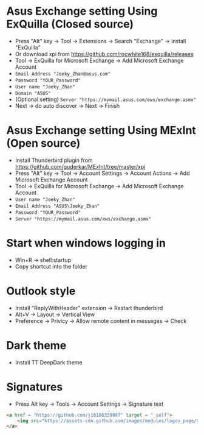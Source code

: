 Asus Exchange setting Using ExQuilla (Closed source)
=====
* Press "Alt" key -> Tool -> Extensions -> Search "Exchange" -> install "ExQuilla"
* Or download xpi from https://github.com/rocwhite168/exquilla/releases
* Tool -> ExQuilla for Microsoft Exchange -> Add Microsoft Exchange Account
* `Email Address "Joeky_Zhan@asus.com"`
* `Password "YOUR_Password"`
* `User name "Joeky_Zhan"`
* `Domain "ASUS"`
* (Optional setting) `Server "https://mymail.asus.com/ews/exchange.asmx"`
* Next -> do auto discover -> Next -> Finish

Asus Exchange setting Using MExInt (Open source)
=====
* Install Thunderbird plugin from https://github.com/guderkar/MExInt/tree/master/xpi
* Press "Alt" key -> Tool -> Account Settings -> Account Actions -> Add Microsoft Exchange Account
* Tool -> ExQuilla for Microsoft Exchange -> Add Microsoft Exchange Account
* `User name "Joeky_Zhan"`
* `Email Address "ASUS\Joeky_Zhan"`
* `Password "YOUR_Password"`
* `Server "https://mymail.asus.com/ews/exchange.asmx"`

Start when windows logging in
=====
* Win+R -> shell:startup
* Copy shortcut into the folder

Outlook style
=====
* Install "ReplyWithHeader" extension -> Restart thunderbird
* Alt+V -> Layout -> Vertical View
* Preference -> Privicy -> Allow remote content in messeges -> Check

Dark theme
=====
* Install TT DeepDark theme

Signatures
=====
* Press Alt key -> Tools -> Account Settings -> Signature text
```html
<a href = "https://github.com/j16180339887" target = "_self">
    <img src="https://assets-cdn.github.com/images/modules/logos_page/GitHub-Mark.png" alt="Github" height="50" width="50"/>
</a>
```
